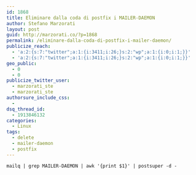 ```yaml
---
id: 1868
title: Eliminare dalla coda di postfix i MAILER-DAEMON
author: Stefano Marzorati
layout: post
guid: http://marzorati.co/?p=1868
permalink: /eliminare-dalla-coda-di-postfix-i-mailer-daemon/
publicize_reach:
  - 'a:2:{s:7:"twitter";a:1:{i:3411;i:26;}s:2:"wp";a:1:{i:0;i:1;}}'
  - 'a:2:{s:7:"twitter";a:1:{i:3411;i:26;}s:2:"wp";a:1:{i:0;i:1;}}'
geo_public:
  - 0
  - 0
publicize_twitter_user:
  - marzorati_ste
  - marzorati_ste
authorsure_include_css:
  - 
dsq_thread_id:
  - 1913846132
categories:
  - Linux
tags:
  - delete
  - mailer-daemon
  - postfix
---
```

`mailq | grep MAILER-DAEMON | awk '{print $1}' | postsuper -d -`